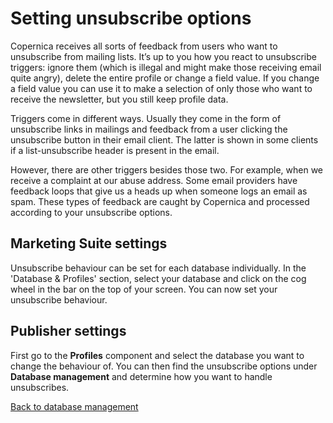# Setting unsubscribe options

Copernica receives all sorts of feedback from users who want to unsubscribe 
from mailing lists. It’s up to you how you react to unsubscribe triggers: 
ignore them (which is illegal and might make those receiving email quite angry), 
delete the entire profile or change a field value. If you change a field 
value you can use it to make a selection of only those who want to receive 
the newsletter, but you still keep profile data.

Triggers come in different ways. Usually they come in the form of 
unsubscribe links in mailings and feedback from a user clicking the 
unsubscribe button in their email client. The latter is shown in some 
clients if a list-unsubscribe header is present in the email.

However, there are other triggers besides those two. For example, when 
we receive a complaint at our abuse address. Some email providers have 
feedback loops that give us a heads up when someone logs an email as spam. 
These types of feedback are caught by Copernica and processed according 
to your unsubscribe options.

## Marketing Suite settings

Unsubscribe behaviour can be set for each database individually. In the 
'Database & Profiles' section, select your database and click on the 
cog wheel in the bar on the top of your screen. You can now set your 
unsubscribe behaviour.

## Publisher settings

First go to the **Profiles** component and select the database you want 
to change the behaviour of. You can then find the unsubscribe options under 
**Database management** and determine how you want to handle unsubscribes.

[Back to database management](./database-introduction)

